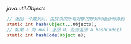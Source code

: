 *java.util.Objects*

```java
// 返回一个散列码，由提供的所有对象的散列码组合而得到
static int hash(Object...Objects);
// 如果 a 为 null 返回 0，否则返回 a.hashCode()
static int hashCode(Object a);
```